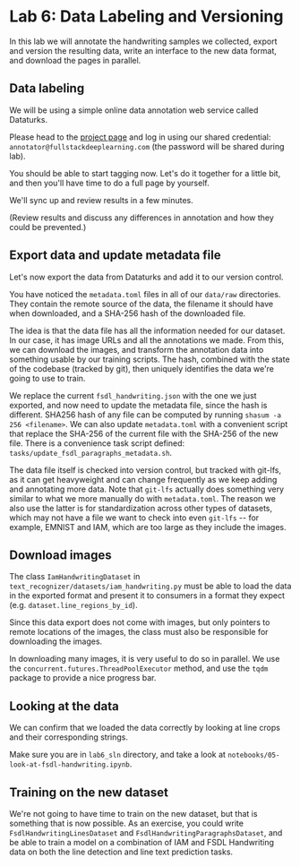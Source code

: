 # Lab 6: Data Labeling and Versioning

In this lab we will annotate the handwriting samples we collected, export and version the resulting data, write an interface to the new data format, and download the pages in parallel.

## Data labeling

We will be using a simple online data annotation web service called Dataturks.

Please head to the [project page](https://dataturks.com/projects/sergeykarayev/fsdl_handwriting) and log in using our shared credential: `annotator@fullstackdeeplearning.com` (the password will be shared during lab).

You should be able to start tagging now.
Let's do it together for a little bit, and then you'll have time to do a full page by yourself.

We'll sync up and review results in a few minutes.

(Review results and discuss any differences in annotation and how they could be prevented.)

## Export data and update metadata file

Let's now export the data from Dataturks and add it to our version control.

You have noticed the `metadata.toml` files in all of our `data/raw` directories.
They contain the remote source of the data, the filename it should have when downloaded, and a SHA-256 hash of the downloaded file.

The idea is that the data file has all the information needed for our dataset.
In our case, it has image URLs and all the annotations we made.
From this, we can download the images, and transform the annotation data into something usable by our training scripts.
The hash, combined with the state of the codebase (tracked by git), then uniquely identifies the data we're going to use to train.

We replace the current `fsdl_handwriting.json` with the one we just exported, and now need to update the metadata file, since the hash is different.
SHA256 hash of any file can be computed by running `shasum -a 256 <filename>`.
We can also update `metadata.toml` with a convenient script that replace the SHA-256 of the current file with the SHA-256 of the new file.
There is a convenience task script defined: `tasks/update_fsdl_paragraphs_metadata.sh`.

The data file itself is checked into version control, but tracked with git-lfs, as it can get heavyweight and can change frequently as we keep adding and annotating more data.
Note that `git-lfs` actually does something very similar to what we more manually do with `metadata.toml`.
The reason we also use the latter is for standardization across other types of datasets, which may not have a file we want to check into even `git-lfs` -- for example, EMNIST and IAM, which are too large as they include the images.

## Download images

The class `IamHandwritingDataset` in `text_recognizer/datasets/iam_handwriting.py` must be able to load the data in the exported format and present it to consumers in a format they expect (e.g. `dataset.line_regions_by_id`).

Since this data export does not come with images, but only pointers to remote locations of the images, the class must also be responsible for downloading the images.

In downloading many images, it is very useful to do so in parallel.
We use the `concurrent.futures.ThreadPoolExecutor` method, and use the `tqdm` package to provide a nice progress bar.

## Looking at the data

We can confirm that we loaded the data correctly by looking at line crops and their corresponding strings.

Make sure you are in `lab6_sln` directory, and take a look at `notebooks/05-look-at-fsdl-handwriting.ipynb`.

## Training on the new dataset

We're not going to have time to train on the new dataset, but that is something that is now possible.
As an exercise, you could write `FsdlHandwritingLinesDataset` and `FsdlHandwritingParagraphsDataset`, and be able to train a model on a combination of IAM and FSDL Handwriting data on both the line detection and line text prediction tasks.
